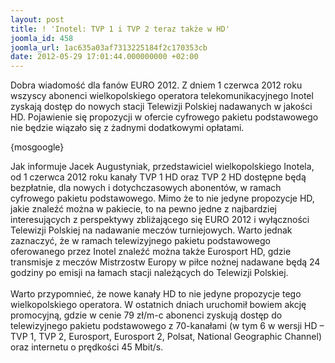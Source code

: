 ```yaml
---
layout: post
title: ! 'Inotel: TVP 1 i TVP 2 teraz także w HD'
joomla_id: 458
joomla_url: 1ac635a03af7313225184f2c170353cb
date: 2012-05-29 17:01:44.000000000 +02:00
---
```

Dobra wiadomość dla fan&oacute;w EURO 2012. Z dniem 1 czerwca 2012 roku wszyscy abonenci wielkopolskiego operatora telekomunikacyjnego Inotel zyskają dostęp do nowych stacji Telewizji Polskiej nadawanych w jakości HD. Pojawienie się propozycji w ofercie cyfrowego pakietu podstawowego nie będzie wiązało się z żadnymi dodatkowymi opłatami.<p>{mosgoogle}</p><p>Jak informuje Jacek Augustyniak, przedstawiciel wielkopolskiego Inotela, od 1 czerwca 2012 roku kanały TVP 1 HD oraz TVP 2 HD dostępne będą bezpłatnie, dla nowych i dotychczasowych abonent&oacute;w, w ramach cyfrowego pakietu podstawowego. Mimo że to nie jedyne propozycje HD, jakie znaleźć można w pakiecie, to na pewno jedne z najbardziej interesujących z perspektywy zbliżającego się EURO 2012 i wyłączności Telewizji Polskiej na nadawanie mecz&oacute;w turniejowych. Warto jednak zaznaczyć, że w ramach telewizyjnego pakietu podstawowego oferowanego przez Inotel znaleźć można także Eurosport HD, gdzie transmisje z mecz&oacute;w Mistrzostw Europy w piłce nożnej nadawane będą 24 godziny po emisji na łamach stacji należących do Telewizji Polskiej.<br /><br />Warto przypomnieć, że nowe kanały HD to nie jedyne propozycje tego wielkopolskiego operatora. W ostatnich dniach uruchomił bowiem akcję promocyjną, gdzie w cenie 79 zł/m-c abonenci zyskują dostęp do telewizyjnego pakietu podstawowego z 70-kanałami (w tym 6 w wersji HD &ndash; TVP 1, TVP 2, Eurosport, Eurosport 2, Polsat, National Geographic Channel) oraz internetu o prędkości 45 Mbit/s.</p>
